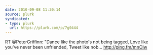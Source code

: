 ```yaml
---
date: 2010-09-08 11:30:14
source: plurk
syndicated:
- type: plurk
  url: https://plurk.com/p/7g0444
---
```


RT @PeterGriffinn: "Dance like the photo's not being tagged, Love like you've never been unfriended, Tweet like nob...  http://ping.fm/mnOIw
